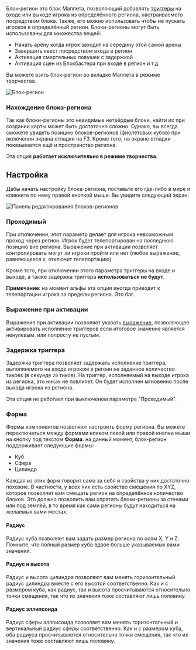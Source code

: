 Блок-регион это блок Маппета, позволяющий добавлять [триггеры](https://github.com/Andruxioid/mappet_ru/blob/main/%D0%A2%D1%80%D0%B8%D0%B3%D0%B3%D0%B5%D1%80.md) на входе или выходе игрока из определённого региона, настраиваемого посредством блока. Также, его можно использовать чтобы не пускать игроков в определённый регион. Блоки-регионы могут быть использованы для множества вещей:

* Начать арену когда игрок заходит на середину этой самой арены
* Завершить квест посредством входа в регион
* Активация смертельных ловушек с задержкой
* Активация сцен из Блокбастера при входе в регион и т.д.

Вы можете взять блок-регион во вкладке Маппета в режиме творчества.

![Блок-регион](https://i.imgur.com/emuK3YS.png)

### Нахождение блока-региона

Так как блоки-регионы это невидимые нетвёрдые блоки, найти их при создании карты может быть достаточно сложно. Однако, вы всегда сможете увидеть позицию блоков-регионов (фиолетовых кубов) при включении экрана отладки на F3. Кроме того, на экране отладки показывается ещё и пространство региона.

Эта опция **работает исключительно в режиме творчества**.

## Настройка

Дабы начать настройку блока-региона, поставьте его где-либо в мире и кликните по нему правой кнопкой мыши. Вы увидите следующий экран:

![Панель редактирования блоков-регионов](https://i.imgur.com/rZV6N3Q.png)

### Проходимый

При отключении, этот параметр делает для игрока невозможным проход через регион. Игрок будет телепортирован на последнюю позицию вне региона. Выражение при активации позволяет контролировать могут ли игроки пройти или нет (любое выражение, равняющееся  `0`, отключит телепортацию).

Кроме того, при отключении этого параметра триггеры на входе и выходе, а также задержка триггера **использоваться не будут**.

**Примечание**: на момент альфы эта опция иногда приводит к телепортации игрока за пределы региона. Это баг.

### Выражение при активации

Выражение при активации позволяет указать [выражение](https://github.com/Andruxioid/mappet_ru/blob/main/%D0%92%D1%8B%D1%80%D0%B0%D0%B6%D0%B5%D0%BD%D0%B8%D1%8F.md), позволяющее активировать исполнение триггеров если итоговое значение является ненулевым, или попросту не пустым.

### Задержка триггера

Задержка триггера позволяет задержать исполнение триггера, выполянемого на входе игроком в регоин на заданное количество тиковs (в секунде `20` тиков). На триггер, исполняемый на выходе игрока из региона, это никак не повлияет. Он будет исполнен мгновенно после выхода игрока из региона.

Эта опция не работает при выключеном параметре "Проходимый". 

### Форма

Формы компонентов позволяют настроить форму региона. Вы можете переключаться между формами кликом левой или правой кнопки мыши на кнопку под текстом **Форма**. на данный момент, блок-регион поддерживает следующие формы:

* Куб
* Сфера
* Цилиндр

Каждая из этих форм говорит сама за себя и свойства у них достаточно похожие. В частности, у всех них есть свойство смещения по XYZ, которое позволяет вам смещать регион на определённое количество блоков. Это должно позволить вам спрятать блоки-регионы за стенами или под землёй, в то время как сами регионы будут находиться на желаемых вами местах.

#### Радиус

Радиус куба позволяет вам задать размер региона по осям X, Y и Z. Помните, что полный размер куба вдвое больше указываемых вами значений.

#### Радиус и высота

Радиус и высота цилиндра позволяют вам менять горизонтальный радиус цилиндра вместе с его высотой соответственно. Как и с размером куба, как радиус, так и высота просчитываются относительно точки смещения, так что их значения тоже составляют лишь половину.

#### Радиус эллипсоида

Радиус сферы эллписоида позволяет вам менять горизонтальный и вертикальный радиус сферы соответственно. Как и с размером куба, оба радиуса просчитываются относительно точки смещения, так что их значения тоже составляют лишь половину.
